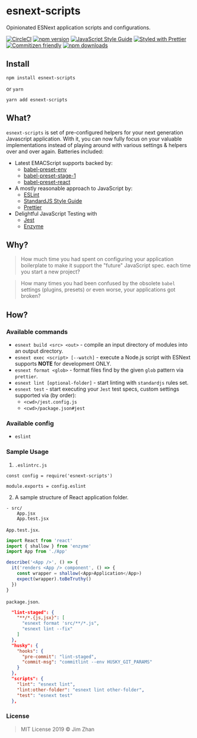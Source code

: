 # esnext-scripts

Opinionated ESNext application scripts and configurations.

[![CircleCI](https://circleci.com/gh/jimzhan/esnext-scripts.svg?style=svg)](https://circleci.com/gh/jimzhan/esnext-scripts)
[![npm version](https://badge.fury.io/js/esnext-scripts.svg)](https://www.npmjs.com/package/esnext-scripts)
[![JavaScript Style Guide](https://img.shields.io/badge/code_style-standard-brightgreen.svg)](https://standardjs.com)
[![Styled with Prettier](https://img.shields.io/badge/styled_with-prettier-ff69b4.svg)](https://github.com/prettier/prettier)
[![Commitizen friendly](https://img.shields.io/badge/commitizen-friendly-brightgreen.svg)](http://commitizen.github.io/cz-cli/)
[![npm downloads](https://img.shields.io/npm/dt/esnext-scripts.svg)](https://www.npmjs.com/package/esnext-scripts)


## Install

```shell
npm install esnext-scripts
```

or `yarn`

```shell
yarn add esnext-scripts
```

## What?

`esnext-scripts` is set of pre-configured helpers for your next generation Javascript application. With it, you can now fully focus on your valuable implementations instead of playing around with various settings & helpers over and over again. Batteries included:

- Latest EMACScript supports backed by:
  * [babel-preset-env](https://babeljs.io/docs/en/babel-preset-env/)
  * [babel-preset-stage-1](https://babeljs.io/docs/en/babel-preset-stage-1)
  * [babel-preset-react](https://babeljs.io/docs/en/babel-preset-react)
- A mostly reasonable approach to JavaScript by:
  * [ESLint](https://eslint.org/)
  * [StandardJS Style Guide](https://standardjs.com)
  * [Prettier](https://prettier.io/)
- Delightful JavaScript Testing with
  * [Jest](https://github.com/facebook/jest)
  * [Enzyme](https://github.com/airbnb/enzyme)


## Why?

> How much time you had spent on configuring your application boilerplate to make it support the "future" JavaScript spec. each time you start a new project?

> How many times you had been confused by the obsolete `babel` settings (plugins, presets) or even worse, your applications got broken?


## How?

### Available commands


- `esnext build <src> <out>` - compile an input directory of modules into an output directory.
- `esnext exec <script> [--watch]` - execute a Node.js script with ESNext supports **NOTE** for development ONLY.
- `esnext format <glob>` - format files find by the given `glob` pattern via `prettier`.
- `esnext lint [optional-folder]` - start linting with `standardjs` rules set.
- `esnext test` - start executing your `Jest` test specs, custom settings supported via (by order):
  - `<cwd>/jest.config.js`
  - `<cwd>/package.json#jest`


### Available config


- `eslint`


### Sample Usage

1. `.eslintrc.js`

```
const config = require('esnext-scripts')

module.exports = config.eslint
```


2. A sample structure of React application folder.

```
- src/
    App.jsx
    App.test.jsx
```

`App.test.jsx`.

```javascript
import React from 'react'
import { shallow } from 'enzyme'
import App from './App'

describe('<App />', () => {
  it('renders <App /> component', () => {
    const wrapper = shallow(<App>Application</App>)
    expect(wrapper).toBeTruthy()
  })
}
```

`package.json`.

```json
  "lint-staged": {
    "**/*.{js,jsx}": [
      "esnext format 'src/**/*.js",
      "esnext lint --fix"
    ]
  },
  "husky": {
    "hooks": {
      "pre-commit": "lint-staged",
      "commit-msg": "commitlint --env HUSKY_GIT_PARAMS"
    }
  },
  "scripts": {
    "lint": "esnext lint",
    "lint:other-folder": "esnext lint other-folder",
    "test": "esnext test"
  },
```


### License

> MIT License 2019 © Jim Zhan
